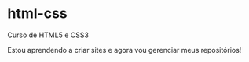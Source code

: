 # html-css
 Curso de HTML5 e CSS3

Estou aprendendo a criar sites e agora vou gerenciar meus repositórios!

